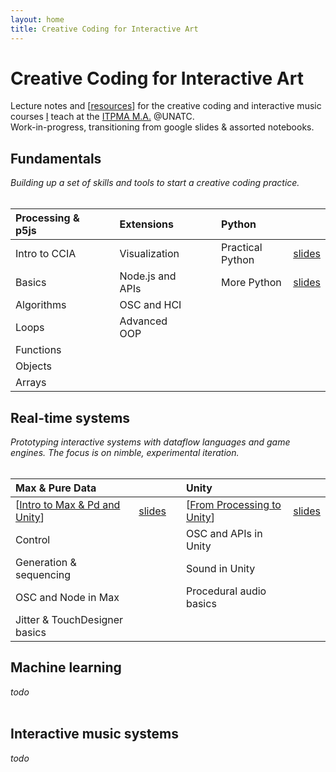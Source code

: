 ```yaml
---
layout: home
title: Creative Coding for Interactive Art
---
```


# Creative Coding for Interactive Art

Lecture notes and [[resources]] for the creative coding and interactive music courses [I](//rvirmoors.github.io) teach
at the [ITPMA M.A.](//cinetic.arts.ro/en/itpma/) @UNATC. <br/>
Work-in-progress, transitioning from google slides & assorted notebooks.

## Fundamentals

*Building up a set of skills and tools to start a creative coding practice.*
<br/><br/>

| **Processing & p5js** | | | **Extensions** | |                        | **Python** | |            
| :-------- | -------- |--- | :-------- | -------- | --- | :-------- | -------- | 
| Intro to CCIA  |  |    | Visualization     |  |                    | Practical Python  |  [slides](slides/01-12-practical-python) | 
| Basics     | |            | Node.js and APIs     |  |                 | More Python       |  [slides](slides/01-13-more-python) |
| Algorithms     | |        | OSC and HCI     |  |
| Loops     | |             | Advanced OOP     |  |
| Functions     | |
| Objects     | |
| Arrays     | |

## Real-time systems

*Prototyping interactive systems with dataflow languages and game engines. The focus is on nimble, experimental iteration.*
<br/><br/>

| **Max & Pure Data** | |               | **Unity** | |     
| :-------- | -------- |---             | :-------- | -------- | 
| [[Intro to Max & Pd and Unity]] | [slides](slides/02-01-max-unity-intro) | | [[From Processing to Unity]] | [slides](slides/02-02-p5-to-unity.md) |
| Control   |  |                    | OSC and APIs in Unity    |  |  
| Generation & sequencing   |  |    | Sound in Unity     |  |  
| OSC and Node in Max   |  |       | Procedural audio basics     |  |  
| Jitter & TouchDesigner basics    |  |             

## Machine learning

*todo*
<br/><br/>

## Interactive music systems

*todo*
<br/><br/>


[//begin]: # "Autogenerated link references for markdown compatibility"
[resources]: resources.md "Getting started"
[Intro to Max & Pd and Unity]: intro-to-max--pd-and-unity.md "Intro to Max & Pd and Unity"
[From Processing to Unity]: from-processing-to-unity.md "From Processing to Unity"
[//end]: # "Autogenerated link references"